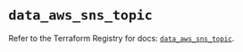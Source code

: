 # `data_aws_sns_topic`

Refer to the Terraform Registry for docs: [`data_aws_sns_topic`](https://registry.terraform.io/providers/hashicorp/aws/6.2.0/docs/data-sources/sns_topic).
